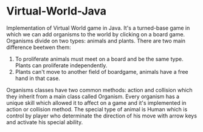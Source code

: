 # Virtual-World-Java
Implementation of Virtual World game in Java.
It's a turned-base game in which we can add organisms to the world by clicking on a board game.
Organisms divide on two types: animals and plants.
There are two main difference beetwen them:
  1. To proliferate animals must meet on a board and be the same type. Plants can proliferate independently.
  2. Plants can't move to another field of boardgame, animals have a free hand in that case.

Organisms classes have two common methods: action and collision which they inherit from a main class called Organism.
Every organism has a unique skill which allowed it to affect on a game and it's implemented in action or collision method.
The special type of animal is Human which is control by player who determinate the direction of his move with arrow keys
and activate his special ability.

